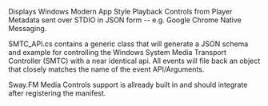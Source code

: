 Displays Windows Modern App Style Playback Controls from Player Metadata sent over STDIO in JSON form -- e.g. Google Chrome Native Messaging.

SMTC_API.cs contains a generic class that will generate a JSON schema and example for controlling the Windows System Media Transport Controller (SMTC) with a near identical api.
All events will file back an object that closely matches the name of the event API/Arguments.

Sway.FM Media Controls support is allready built in and should integrate after registering the manifest.